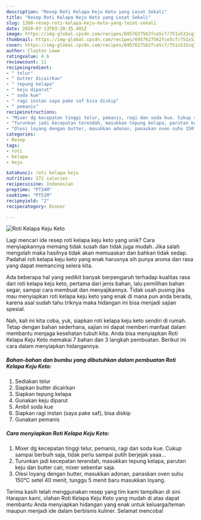 ```yaml
---
description: "Resep Roti Kelapa Keju Keto yang Lezat Sekali"
title: "Resep Roti Kelapa Keju Keto yang Lezat Sekali"
slug: 1200-resep-roti-kelapa-keju-keto-yang-lezat-sekali
date: 2020-07-13T03:20:35.491Z
image: https://img-global.cpcdn.com/recipes/6957627562fce5cf/751x532cq70/roti-kelapa-keju-keto-foto-resep-utama.jpg
thumbnail: https://img-global.cpcdn.com/recipes/6957627562fce5cf/751x532cq70/roti-kelapa-keju-keto-foto-resep-utama.jpg
cover: https://img-global.cpcdn.com/recipes/6957627562fce5cf/751x532cq70/roti-kelapa-keju-keto-foto-resep-utama.jpg
author: Clayton Lowe
ratingvalue: 4.6
reviewcount: 11
recipeingredient:
- " telur"
- " butter dicairkan"
- " tepung kelapa"
- " keju diparut"
- " soda kue"
- " ragi instan saya pake saf bisa diskip"
- " pemanis"
recipeinstructions:
- "Mixer dg kecepatan tinggi telur, pemanis, ragi dan soda kue. Cukup sampai berbuih saja, tidak perlu sampai putih berjejak yaaa..."
- "Turunkan jadi kecepatan terendah, masukkan tepung kelapa, parutan keju dan butter cair, mixer sebentar saja."
- "Olesi loyang dengan butter, masukkan adonan, panaskan oven suhu 150°C setel 40 menit, tunggu 5 menit baru masukkan loyang."
categories:
- Resep
tags:
- roti
- kelapa
- keju

katakunci: roti kelapa keju 
nutrition: 272 calories
recipecuisine: Indonesian
preptime: "PT34M"
cooktime: "PT51M"
recipeyield: "2"
recipecategory: Dinner

---
```



![Roti Kelapa Keju Keto](https://img-global.cpcdn.com/recipes/6957627562fce5cf/751x532cq70/roti-kelapa-keju-keto-foto-resep-utama.jpg)

Lagi mencari ide resep roti kelapa keju keto yang unik? Cara menyiapkannya memang tidak susah dan tidak juga mudah. Jika salah mengolah maka hasilnya tidak akan memuaskan dan bahkan tidak sedap. Padahal roti kelapa keju keto yang enak harusnya sih punya aroma dan rasa yang dapat memancing selera kita.

Ada beberapa hal yang sedikit banyak berpengaruh terhadap kualitas rasa dari roti kelapa keju keto, pertama dari jenis bahan, lalu pemilihan bahan segar, sampai cara membuat dan menyajikannya. Tidak usah pusing jika mau menyiapkan roti kelapa keju keto yang enak di mana pun anda berada, karena asal sudah tahu triknya maka hidangan ini bisa menjadi sajian spesial.




Nah, kali ini kita coba, yuk, siapkan roti kelapa keju keto sendiri di rumah. Tetap dengan bahan sederhana, sajian ini dapat memberi manfaat dalam membantu menjaga kesehatan tubuh kita. Anda bisa menyiapkan Roti Kelapa Keju Keto memakai 7 bahan dan 3 langkah pembuatan. Berikut ini cara dalam menyiapkan hidangannya.

<!--inarticleads1-->

##### Bahan-bahan dan bumbu yang dibutuhkan dalam pembuatan Roti Kelapa Keju Keto:

1. Sediakan  telur
1. Siapkan  butter dicairkan
1. Siapkan  tepung kelapa
1. Gunakan  keju diparut
1. Ambil  soda kue
1. Siapkan  ragi instan (saya pake saf), bisa diskip
1. Gunakan  pemanis




<!--inarticleads2-->

##### Cara menyiapkan Roti Kelapa Keju Keto:

1. Mixer dg kecepatan tinggi telur, pemanis, ragi dan soda kue. Cukup sampai berbuih saja, tidak perlu sampai putih berjejak yaaa...
1. Turunkan jadi kecepatan terendah, masukkan tepung kelapa, parutan keju dan butter cair, mixer sebentar saja.
1. Olesi loyang dengan butter, masukkan adonan, panaskan oven suhu 150°C setel 40 menit, tunggu 5 menit baru masukkan loyang.




Terima kasih telah menggunakan resep yang tim kami tampilkan di sini. Harapan kami, olahan Roti Kelapa Keju Keto yang mudah di atas dapat membantu Anda menyiapkan hidangan yang enak untuk keluarga/teman maupun menjadi ide dalam berbisnis kuliner. Selamat mencoba!
